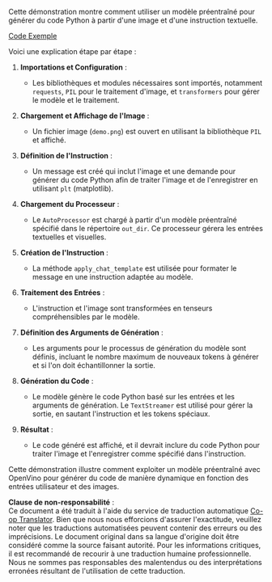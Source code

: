 <!--
CO_OP_TRANSLATOR_METADATA:
{
  "original_hash": "d7d7afa242a4a041ff4193546d4baf16",
  "translation_date": "2025-03-27T12:53:41+00:00",
  "source_file": "md\\02.Application\\04.Vision\\Phi3\\E2E_OpenVino_Phi3Vision.md",
  "language_code": "fr"
}
-->
Cette démonstration montre comment utiliser un modèle préentraîné pour générer du code Python à partir d'une image et d'une instruction textuelle.

[Code Exemple](../../../../../../code/06.E2E/E2E_OpenVino_Phi3-vision.ipynb)

Voici une explication étape par étape :

1. **Importations et Configuration** :
   - Les bibliothèques et modules nécessaires sont importés, notamment `requests`, `PIL` pour le traitement d'image, et `transformers` pour gérer le modèle et le traitement.

2. **Chargement et Affichage de l'Image** :
   - Un fichier image (`demo.png`) est ouvert en utilisant la bibliothèque `PIL` et affiché.

3. **Définition de l'Instruction** :
   - Un message est créé qui inclut l'image et une demande pour générer du code Python afin de traiter l'image et de l'enregistrer en utilisant `plt` (matplotlib).

4. **Chargement du Processeur** :
   - Le `AutoProcessor` est chargé à partir d'un modèle préentraîné spécifié dans le répertoire `out_dir`. Ce processeur gérera les entrées textuelles et visuelles.

5. **Création de l'Instruction** :
   - La méthode `apply_chat_template` est utilisée pour formater le message en une instruction adaptée au modèle.

6. **Traitement des Entrées** :
   - L'instruction et l'image sont transformées en tenseurs compréhensibles par le modèle.

7. **Définition des Arguments de Génération** :
   - Les arguments pour le processus de génération du modèle sont définis, incluant le nombre maximum de nouveaux tokens à générer et si l'on doit échantillonner la sortie.

8. **Génération du Code** :
   - Le modèle génère le code Python basé sur les entrées et les arguments de génération. Le `TextStreamer` est utilisé pour gérer la sortie, en sautant l'instruction et les tokens spéciaux.

9. **Résultat** :
   - Le code généré est affiché, et il devrait inclure du code Python pour traiter l'image et l'enregistrer comme spécifié dans l'instruction.

Cette démonstration illustre comment exploiter un modèle préentraîné avec OpenVino pour générer du code de manière dynamique en fonction des entrées utilisateur et des images.

**Clause de non-responsabilité** :  
Ce document a été traduit à l'aide du service de traduction automatique [Co-op Translator](https://github.com/Azure/co-op-translator). Bien que nous nous efforcions d'assurer l'exactitude, veuillez noter que les traductions automatisées peuvent contenir des erreurs ou des imprécisions. Le document original dans sa langue d'origine doit être considéré comme la source faisant autorité. Pour les informations critiques, il est recommandé de recourir à une traduction humaine professionnelle. Nous ne sommes pas responsables des malentendus ou des interprétations erronées résultant de l'utilisation de cette traduction.